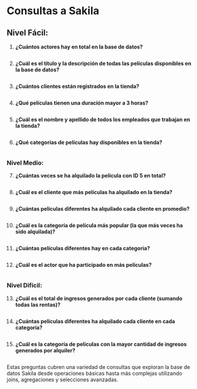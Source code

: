 # Consultas a Sakila

## Nivel Fácil:
1. **¿Cuántos actores hay en total en la base de datos?**
   ```sql

   ```

2. **¿Cuál es el título y la descripción de todas las películas disponibles en la base de datos?**
   ```sql

   ```

3. **¿Cuántos clientes están registrados en la tienda?**
   ```sql

   ```

4. **¿Qué películas tienen una duración mayor a 3 horas?**
   ```sql

   ```

5. **¿Cuál es el nombre y apellido de todos los empleados que trabajan en la tienda?**
   ```sql
   
   ```

6. **¿Qué categorías de películas hay disponibles en la tienda?**
   ```sql
   
   ```

### Nivel Medio:
7. **¿Cuántas veces se ha alquilado la película con ID 5 en total?**
   ```sql
   
   ```

8. **¿Cuál es el cliente que más películas ha alquilado en la tienda?**
   ```sql
   
   ```

9. **¿Cuántas películas diferentes ha alquilado cada cliente en promedio?**
   ```sql
   
   ```

10. **¿Cuál es la categoría de película más popular (la que más veces ha sido alquilada)?**
    ```sql
    
    ```

11. **¿Cuántas películas diferentes hay en cada categoría?**
    ```sql
    
    ```

12. **¿Cuál es el actor que ha participado en más películas?**
    ```sql
    
    ```

### Nivel Difícil:
13. **¿Cuál es el total de ingresos generados por cada cliente (sumando todas las rentas)?**
    ```sql
    
    ```

14. **¿Cuántas películas diferentes ha alquilado cada cliente en cada categoría?**
    ```sql
    
    ```

15. **¿Cuál es la categoría de películas con la mayor cantidad de ingresos generados por alquiler?**
    ```sql
    
    ```

Estas preguntas cubren una variedad de consultas que exploran la base de datos Sakila desde operaciones básicas hasta más complejas utilizando joins, agregaciones y selecciones avanzadas.
